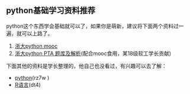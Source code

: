 ## python基础学习资料推荐

python这个东西学会基础就可以了，如果你是萌新，建议将下面两个资料过一遍，就可以上路了。

1. [浙大python mooc](https://www.bilibili.com/video/BV11e411p7em?from=search&seid=6679893324745079912)
2. [浙大python PTA 题库及解析](https://tuenity.blog.csdn.net/article/details/102724182)(配合mooc食用，某18级软工学长贡献)

下面其他的资料是学长整理的，他自己也没看过，有兴趣可以去了解：

- [python](https://pan.baidu.com/s/19cMiGYdOh27Cmh9wtC1LcQ)(rz7w )
- [R语言](https://pan.baidu.com/s/1x_gxSNbEbN9MtF1d-nESMQ)(dt4)